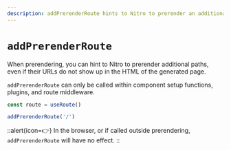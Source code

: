 ```yaml
---
description: addPrerenderRoute hints to Nitro to prerender an additional route.
---
```


# `addPrerenderRoute`

When prerendering, you can hint to Nitro to prerender additional paths, even if their URLs do not show up in the HTML of the generated page.

`addPrerenderRoute` can only be called within component setup functions, plugins, and route middleware.

```js
const route = useRoute()

addPrerenderRoute('/')
```

::alert{icon=👉}
In the browser, or if called outside prerendering, `addPrerenderRoute` will have no effect.
::
